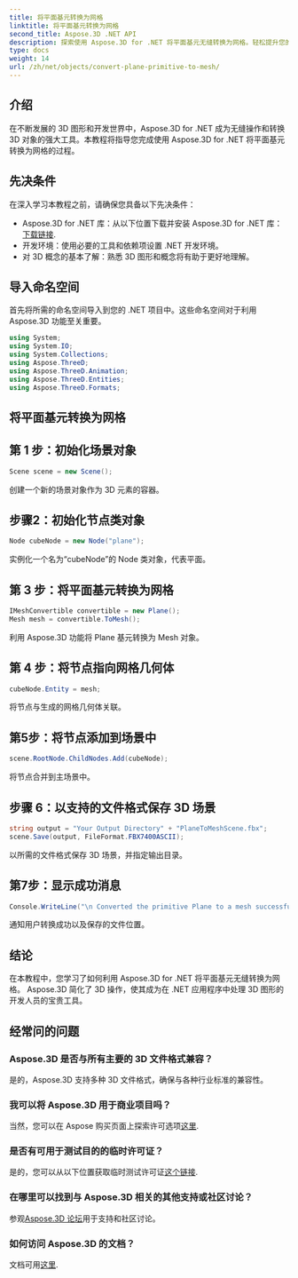 ```yaml
---
title: 将平面基元转换为网格
linktitle: 将平面基元转换为网格
second_title: Aspose.3D .NET API
description: 探索使用 Aspose.3D for .NET 将平面基元无缝转换为网格。轻松提升您的 3D 图形开发！
type: docs
weight: 14
url: /zh/net/objects/convert-plane-primitive-to-mesh/
---
```

## 介绍
在不断发展的 3D 图形和开发世界中，Aspose.3D for .NET 成为无缝操作和转换 3D 对象的强大工具。本教程将指导您完成使用 Aspose.3D for .NET 将平面基元转换为网格的过程。
## 先决条件
在深入学习本教程之前，请确保您具备以下先决条件：
-  Aspose.3D for .NET 库：从以下位置下载并安装 Aspose.3D for .NET 库：[下载链接](https://releases.aspose.com/3d/net/).
- 开发环境：使用必要的工具和依赖项设置 .NET 开发环境。
- 对 3D 概念的基本了解：熟悉 3D 图形和概念将有助于更好地理解。
## 导入命名空间
首先将所需的命名空间导入到您的 .NET 项目中。这些命名空间对于利用 Aspose.3D 功能至关重要。
```csharp
using System;
using System.IO;
using System.Collections;
using Aspose.ThreeD;
using Aspose.ThreeD.Animation;
using Aspose.ThreeD.Entities;
using Aspose.ThreeD.Formats;
```
## 将平面基元转换为网格

## 第 1 步：初始化场景对象
```csharp
Scene scene = new Scene();
```
创建一个新的场景对象作为 3D 元素的容器。
## 步骤2：初始化节点类对象
```csharp
Node cubeNode = new Node("plane");
```
实例化一个名为“cubeNode”的 Node 类对象，代表平面。
## 第 3 步：将平面基元转换为网格
```csharp
IMeshConvertible convertible = new Plane();
Mesh mesh = convertible.ToMesh();
```
利用 Aspose.3D 功能将 Plane 基元转换为 Mesh 对象。
## 第 4 步：将节点指向网格几何体
```csharp
cubeNode.Entity = mesh;
```
将节点与生成的网格几何体关联。
## 第5步：将节点添加到场景中
```csharp
scene.RootNode.ChildNodes.Add(cubeNode);
```
将节点合并到主场景中。
## 步骤 6：以支持的文件格式保存 3D 场景
```csharp
string output = "Your Output Directory" + "PlaneToMeshScene.fbx";
scene.Save(output, FileFormat.FBX7400ASCII);
```
以所需的文件格式保存 3D 场景，并指定输出目录。
## 第7步：显示成功消息
```csharp
Console.WriteLine("\n Converted the primitive Plane to a mesh successfully.\nFile saved at " + output);
```
通知用户转换成功以及保存的文件位置。
## 结论
在本教程中，您学习了如何利用 Aspose.3D for .NET 将平面基元无缝转换为网格。 Aspose.3D 简化了 3D 操作，使其成为在 .NET 应用程序中处理 3D 图形的开发人员的宝贵工具。
## 经常问的问题
### Aspose.3D 是否与所有主要的 3D 文件格式兼容？
是的，Aspose.3D 支持多种 3D 文件格式，确保与各种行业标准的兼容性。
### 我可以将 Aspose.3D 用于商业项目吗？
当然，您可以在 Aspose 购买页面上探索许可选项[这里](https://purchase.aspose.com/buy).
### 是否有可用于测试目的的临时许可证？
是的，您可以从以下位置获取临时测试许可证[这个链接](https://purchase.aspose.com/temporary-license/).
### 在哪里可以找到与 Aspose.3D 相关的其他支持或社区讨论？
参观[Aspose.3D 论坛](https://forum.aspose.com/c/3d/18)用于支持和社区讨论。
### 如何访问 Aspose.3D 的文档？
文档可用[这里](https://reference.aspose.com/3d/net/).
